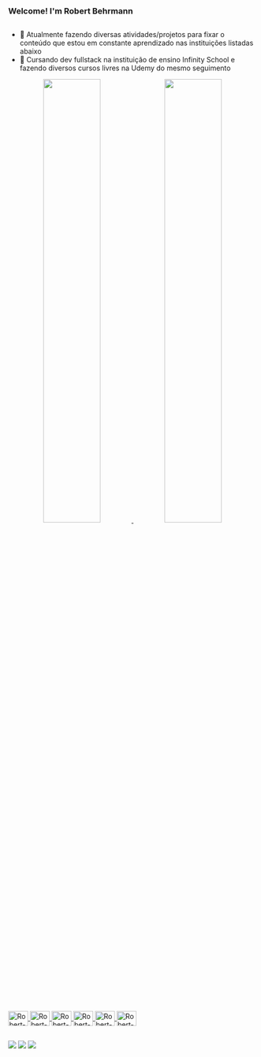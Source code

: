    ### Welcome! I'm Robert Behrmann
   ##
- 🔭 Atualmente fazendo diversas atividades/projetos para fixar o conteúdo que estou em constante aprendizado nas instituições listadas abaixo
- 🌱 Cursando dev fullstack na instituição de ensino Infinity School e fazendo diversos cursos livres na Udemy do mesmo seguimento
<div align="center">
  <a href="https://github.com/Robertbehrmannjr">
  <img width="48%" src="https://github-readme-stats.vercel.app/api?username=Robertbehrmannjr&show_icons=true&theme=tokyonight&include_all_commits=true&count_private=true"/>
  <img width="48%" src="https://github-readme-stats.vercel.app/api/top-langs/?username=Robertbehrmannjr&layout=compact&langs_count=7&theme=tokyonight"/>
</div>
  <div style="display: inline_block"><br>
  <img align="center" alt="Robert-Go" height="30" width="40" src="https://cdn.jsdelivr.net/gh/devicons/devicon/icons/go/go-original.svg">
  <img align="center" alt="Robert-Python" height="30" width="40" src="https://cdn.jsdelivr.net/gh/devicons/devicon/icons/python/python-original-wordmark.svg">
  <img align="center" alt="Robert-HTML" height="30" width="40" src="https://cdn.jsdelivr.net/gh/devicons/devicon/icons/html5/html5-plain-wordmark.svg">
  <img align="center" alt="Robert-CSS" height="30" width="40" src="https://cdn.jsdelivr.net/gh/devicons/devicon/icons/css3/css3-plain-wordmark.svg" />
  <img align="center" alt="Robert-Swift" height="30" width="40" src="https://cdn.jsdelivr.net/gh/devicons/devicon/icons/swift/swift-original.svg" />
  <img align="center" alt="Robert-JS" height="30" width="40"  src="https://cdn.jsdelivr.net/gh/devicons/devicon/icons/javascript/javascript-plain.svg" />

          
          
</div>
  
  ##
  
<div> 
  <a href="https://instagram.com/behrmannrb/" target="_blank"><img src="https://img.shields.io/badge/-Instagram-%23E4405F?style=for-the-badge&logo=instagram&logoColor=white" target="_blank"></a>
 	<a href ="mailto:behrmann.rb@gmail.com"><img src="https://img.shields.io/badge/-Gmail-%23333?style=for-the-badge&logo=gmail&logoColor=white" target="_blank"></a>
  <a href="https://www.linkedin.com/in/robert-behrmann/" target="_blank"><img src="https://img.shields.io/badge/-LinkedIn-%230077B5?style=for-the-badge&logo=linkedin&logoColor=white" target="_blank">
</a> 
</div>
